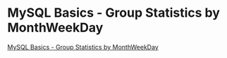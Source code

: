 # MySQL Basics - Group Statistics by MonthWeekDay
[MySQL Basics - Group Statistics by MonthWeekDay](https://aiwithcloud.com/2022/09/19/mysql_basics___group_statistics_by_monthweekday/)